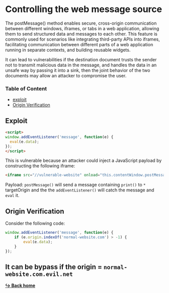# Controlling the web message source

The postMessage() method enables secure, cross-origin communication between different windows, iframes, or tabs in a web application, allowing them to send structured data and messages to each other. This feature is commonly used for scenarios like integrating third-party APIs into iframes, facilitating communication between different parts of a web application running in separate contexts, and building reusable widgets.

It can lead to vulnerabilities if the destination document trusts the sender not to transmit malicious data in the message, and handles the data in an unsafe way by passing it into a sink, then the joint behavior of the two documents may allow an attacker to compromise the user.

### Table of Content

- [exploit](#exploit)
- [Origin Verification](#origin-verification)

## Exploit

```html
<script>
window.addEventListener('message', function(e) {
  eval(e.data);
});
</script>
```

This is vulnerable because an attacker could inject a JavaScript payload by constructing the following iframe:

```html
<iframe src="//vulnerable-website" onload="this.contentWindow.postMessage('print()','*')">
```

Payload: `postMessage()` will send a message containing `print()` to `*` targetOrigin and the the `addEventListener()` will catch the message and `eval` it.

## Origin Verification

Consider the following code:

```js
window.addEventListener('message', function(e) {
    if (e.origin.indexOf('normal-website.com') > -1) {
        eval(e.data);
    }
});
```

It can be bypass if the origin = `normal-website.com.evil.net`
---

[**:arrow_right_hook: Back home**](/README.md)